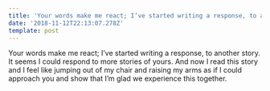 ```yaml
---
title: 'Your words make me react; I’ve started writing a response, to another story.'
date: '2018-11-12T22:13:07.278Z'
template: post
---
```

Your words make me react; I’ve started writing a response, to another story. It seems I could respond to more stories of yours. And now I read this story and I feel like jumping out of my chair and raising my arms as if I could approach you and show that I’m glad we experience this together.
